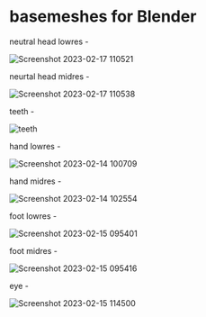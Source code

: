 # basemeshes for Blender

neutral head lowres - 

![Screenshot 2023-02-17 110521](https://user-images.githubusercontent.com/78473045/219498023-8da92385-3970-46a8-b201-2892d4991e0a.png)

neurtal head midres - 

![Screenshot 2023-02-17 110538](https://user-images.githubusercontent.com/78473045/219498088-8b172178-6e36-41ed-a248-c82d345a0138.png)

teeth - 

![teeth](https://user-images.githubusercontent.com/78473045/218334471-c3ea352b-133d-47bf-b4ea-7acc3f0fe6b8.png)

hand lowres - 

![Screenshot 2023-02-14 100709](https://user-images.githubusercontent.com/78473045/218576138-ea2c2db6-9a77-4d1b-83f5-f16baa2bf72f.png)

hand midres - 

![Screenshot 2023-02-14 102554](https://user-images.githubusercontent.com/78473045/218578106-a75ab748-11fa-4352-a428-dcf6bc62a3b6.png)

foot lowres - 

![Screenshot 2023-02-15 095401](https://user-images.githubusercontent.com/78473045/218864318-62ab34f0-1389-4d46-9d78-202671b051ae.png)

foot midres - 

![Screenshot 2023-02-15 095416](https://user-images.githubusercontent.com/78473045/218864293-de64dce1-6006-4967-92b3-cabe3c9a90a1.png)

eye - 

![Screenshot 2023-02-15 114500](https://user-images.githubusercontent.com/78473045/218881147-5280e0db-9b11-40d4-8257-62055002a1c7.png)





